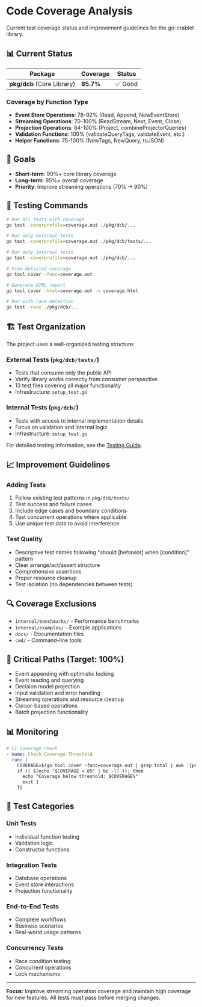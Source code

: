 # Code Coverage Analysis

Current test coverage status and improvement guidelines for the go-crablet library.

## 📊 **Current Status**

| Package | Coverage | Status |
|---------|----------|---------|
| **pkg/dcb** (Core Library) | **85.7%** | ✅ Good |

### **Coverage by Function Type**

- **Event Store Operations**: 78-92% (Read, Append, NewEventStore)
- **Streaming Operations**: 70-100% (ReadStream, Next, Event, Close)
- **Projection Operations**: 84-100% (Project, combineProjectorQueries)
- **Validation Functions**: 100% (validateQueryTags, validateEvent, etc.)
- **Helper Functions**: 75-100% (NewTags, NewQuery, toJSON)

## 🎯 **Goals**

- **Short-term**: 90%+ core library coverage
- **Long-term**: 95%+ overall coverage
- **Priority**: Improve streaming operations (70% → 90%)

## 🧪 **Testing Commands**

```bash
# Run all tests with coverage
go test -coverprofile=coverage.out ./pkg/dcb/...

# Run only external tests
go test -coverprofile=coverage.out ./pkg/dcb/tests/...

# Run only internal tests
go test -coverprofile=coverage.out ./pkg/dcb/...

# View detailed coverage
go tool cover -func=coverage.out

# Generate HTML report
go tool cover -html=coverage.out -o coverage.html

# Run with race detection
go test -race ./pkg/dcb/...
```

## 🏗️ **Test Organization**

The project uses a well-organized testing structure:

### **External Tests** (`pkg/dcb/tests/`)
- Tests that consume only the public API
- Verify library works correctly from consumer perspective
- 13 test files covering all major functionality
- Infrastructure: `setup_test.go`

### **Internal Tests** (`pkg/dcb/`)
- Tests with access to internal implementation details
- Focus on validation and internal logic
- Infrastructure: `setup_test.go`

For detailed testing information, see the [Testing Guide](testing.md).

## 📈 **Improvement Guidelines**

### **Adding Tests**
1. Follow existing test patterns in `pkg/dcb/tests/`
2. Test success and failure cases
3. Include edge cases and boundary conditions
4. Test concurrent operations where applicable
5. Use unique test data to avoid interference

### **Test Quality**
- Descriptive test names following "should [behavior] when [condition]" pattern
- Clear arrange/act/assert structure
- Comprehensive assertions
- Proper resource cleanup
- Test isolation (no dependencies between tests)

## 🔍 **Coverage Exclusions**

- `internal/benchmarks/` - Performance benchmarks
- `internal/examples/` - Example applications
- `docs/` - Documentation files
- `cmd/` - Command-line tools

## 🚨 **Critical Paths (Target: 100%)**

- Event appending with optimistic locking
- Event reading and querying
- Decision model projection
- Input validation and error handling
- Streaming operations and resource cleanup
- Cursor-based operations
- Batch projection functionality

## 📊 **Monitoring**

```yaml
# CI coverage check
- name: Check Coverage Threshold
  run: |
    COVERAGE=$(go tool cover -func=coverage.out | grep total | awk '{print $3}' | sed 's/%//')
    if (( $(echo "$COVERAGE < 85" | bc -l) )); then
      echo "Coverage below threshold: $COVERAGE%"
      exit 1
    fi
```

## 🧪 **Test Categories**

### **Unit Tests**
- Individual function testing
- Validation logic
- Constructor functions

### **Integration Tests**
- Database operations
- Event store interactions
- Projection functionality

### **End-to-End Tests**
- Complete workflows
- Business scenarios
- Real-world usage patterns

### **Concurrency Tests**
- Race condition testing
- Concurrent operations
- Lock mechanisms

---

**Focus**: Improve streaming operation coverage and maintain high coverage for new features. All tests must pass before merging changes. 